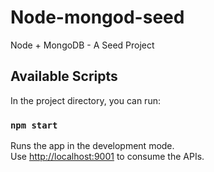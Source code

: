 # Node-mongod-seed

Node + MongoDB - A Seed Project

## Available Scripts

In the project directory, you can run:

### `npm start`

Runs the app in the development mode.<br>
Use [http://localhost:9001](http://localhost:9001) to consume the APIs.